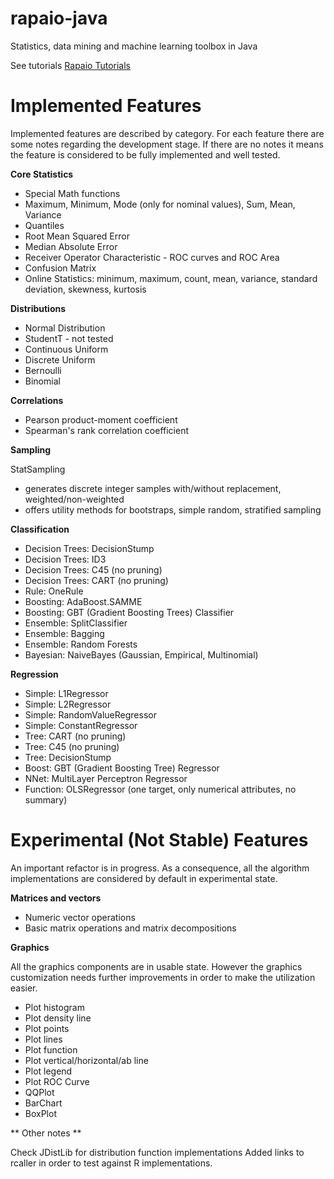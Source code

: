 rapaio-java
===========
Statistics, data mining and machine learning toolbox in Java

See tutorials [Rapaio Tutorials](http://padreati.github.io/rapaio/)

Implemented Features
====================
Implemented features are described by category. For each feature there are some
notes regarding the development stage. If there are no notes it means the feature
is considered to be fully implemented and well tested.

**Core Statistics**

* Special Math functions
* Maximum, Minimum, Mode (only for nominal values), Sum, Mean, Variance
* Quantiles
* Root Mean Squared Error
* Median Absolute Error
* Receiver Operator Characteristic - ROC curves and ROC Area
* Confusion Matrix
* Online Statistics: minimum, maximum, count, mean, variance, standard deviation, skewness, kurtosis

**Distributions**

* Normal Distribution
* StudentT - not tested
* Continuous Uniform
* Discrete Uniform
* Bernoulli
* Binomial

**Correlations**

* Pearson product-moment coefficient
* Spearman's rank correlation coefficient

**Sampling**

StatSampling

* generates discrete integer samples with/without replacement, weighted/non-weighted
* offers utility methods for bootstraps, simple random, stratified sampling

**Classification**

* Decision Trees: DecisionStump
* Decision Trees: ID3
* Decision Trees: C45 (no pruning)
* Decision Trees: CART (no pruning)
* Rule: OneRule
* Boosting: AdaBoost.SAMME
* Boosting: GBT (Gradient Boosting Trees) Classifier
* Ensemble: SplitClassifier
* Ensemble: Bagging
* Ensemble: Random Forests
* Bayesian: NaiveBayes (Gaussian, Empirical, Multinomial)

**Regression**

* Simple: L1Regressor
* Simple: L2Regressor
* Simple: RandomValueRegressor
* Simple: ConstantRegressor
* Tree: CART (no pruning)
* Tree: C45 (no pruning)
* Tree: DecisionStump
* Boost: GBT (Gradient Boosting Tree) Regressor
* NNet: MultiLayer Perceptron Regressor
* Function: OLSRegressor (one target, only numerical attributes, no summary)

Experimental (Not Stable) Features
========================

An important refactor is in progress. As a consequence, all the algorithm implementations
are considered by default in experimental state.



**Matrices and vectors**

* Numeric vector operations
* Basic matrix operations and matrix decompositions

**Graphics**

All the graphics components are in usable state. However the graphics customization needs
further improvements in order to make the utilization easier.

* Plot histogram
* Plot density line
* Plot points
* Plot lines
* Plot function
* Plot vertical/horizontal/ab line
* Plot legend
* Plot ROC Curve
* QQPlot
* BarChart
* BoxPlot


** Other notes **

Check JDistLib for distribution function implementations
Added links to rcaller in order to test against R implementations.